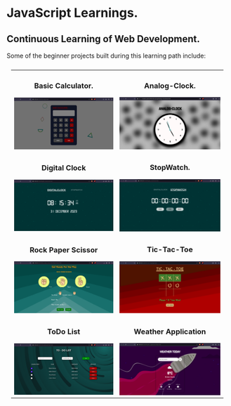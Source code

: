 # JavaScript Learnings.

## Continuous Learning of Web Development.

Some of the beginner projects built during this learning path include:

<table style="padding: 10px; border-collapse: collapse;">
  <tr style="border: none;">
    <td>
      <h3 align="center">Basic Calculator.</h3>
      <img src="https://github.com/Levyathanz/Javascript_Learnings/blob/master/Calculator/screenshots/Image.png" alt="Calculator"/>
    </td>
    <td>
      <h3 align="center">Analog-Clock.</h3>
      <img src="https://github.com/Levyathanz/Javascript_Learnings/blob/master/Analog-Clock/Screenshot/Image.png" alt="Analog Clock"/>
    </td>
  </tr>
  
  <tr>
    <td>
      <h3 align="center">Digital Clock</h3>
      <img src="https://github.com/Levyathanz/Javascript_Learnings/blob/master/Digital_clock/screenshot/image.png" alt="Digital Clock"/>
    </td>
    <td>
      <h3 align="center">StopWatch.</h3>
      <img src="https://github.com/Levyathanz/Javascript_Learnings/blob/master/Digital_clock/screenshot/image1.png" alt="Stopwatch"/>
    </td>
  </tr>
  
  <tr>
    <td>
      <h3 align="center">Rock Paper Scissor</h3>
      <img src="https://github.com/Levyathanz/Javascript_Learnings/blob/master/Rock_Paper_Scissor/Screenshot/Image.png" alt="Rock Paper Scissor"/>
    </td>
    <td>
      <h3 align="center">Tic-Tac-Toe</h3>
      <img src="https://github.com/Levyathanz/Javascript_Learnings/blob/master/Tic-Tac-Toe/Screenshot/Image.png" alt="Tic-Tac-Toe"/>
    </td>
  </tr>
  
  <tr>
    <td>
      <h3 align="center">ToDo List</h3>
      <img src="https://github.com/Levyathanz/Javascript_Learnings/blob/master/ToDo%20List/screenshot/Image.png" alt="ToDo List"/>
    </td>
    <td>
      <h3 align="center">Weather Application</h3>
      <img src="https://github.com/Levyathanz/Javascript_Learnings/blob/master/Weather_Application/screenshot/Image.png" alt="Weather Application"/>
    </td>
  </tr>
</table>
